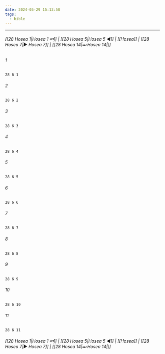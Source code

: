 ```yaml
---
date: 2024-05-29 15:13:58
tags:
  - bible
---
```

___

###### [[28 Hosea 1|Hosea 1 ⏮]] | [[28 Hosea 5|Hosea 5 ◀]] | [[Hosea]] | [[28 Hosea 7|▶ Hosea 7]] | [[28 Hosea 14|⏭ Hosea 14|]]

###### 1
``` verse
28 6 1 
```
###### 2
``` verse
28 6 2 
```
###### 3
``` verse
28 6 3 
```
###### 4
``` verse
28 6 4 
```
###### 5
``` verse
28 6 5 
```
###### 6
``` verse
28 6 6 
```
###### 7
``` verse
28 6 7 
```
###### 8
``` verse
28 6 8 
```
###### 9
``` verse
28 6 9 
```
###### 10
``` verse
28 6 10 
```
###### 11
``` verse
28 6 11 
```

###### [[28 Hosea 1|Hosea 1 ⏮]] | [[28 Hosea 5|Hosea 5 ◀]] | [[Hosea]] | [[28 Hosea 7|▶ Hosea 7]] | [[28 Hosea 14|⏭ Hosea 14|]]

